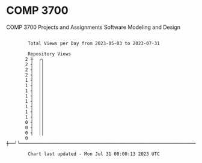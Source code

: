 # COMP 3700
COMP 3700 Projects and Assignments
Software Modeling and Design

```

        Total Views per Day from 2023-05-03 to 2023-07-31

        Repository Views
       2 ┼  ╭╮
       2 ┤  ││
       2 ┤  ││
       2 ┤  ││
       1 ┤  ││
       1 ┤  ││
       1 ┤  ││
       1 ┤  ││
       1 ┤  ││
       1 ┤  ││
       1 ┤  ││
       1 ┤  ││
       0 ┤  ││
       0 ┤  ││
       0 ┤  ││
       0 ┼──╯╰─────────────────────────────────────────────────────────────────────────────────────

        Chart last updated - Mon Jul 31 00:00:13 2023 UTC
        
```
